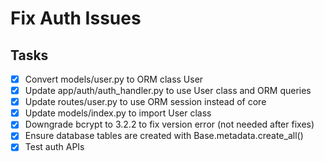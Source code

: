 # Fix Auth Issues

## Tasks
- [x] Convert models/user.py to ORM class User
- [x] Update app/auth/auth_handler.py to use User class and ORM queries
- [x] Update routes/user.py to use ORM session instead of core
- [x] Update models/index.py to import User class
- [x] Downgrade bcrypt to 3.2.2 to fix version error (not needed after fixes)
- [x] Ensure database tables are created with Base.metadata.create_all()
- [x] Test auth APIs
